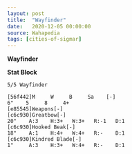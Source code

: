 ```yaml
---
layout: post
title:  "Wayfinder"
date:   2020-12-05 00:00:00
source: Wahapedia
tags: [cities-of-sigmar]
---
```


**Wayfinder**

**Stat Block**
```
5/5 Wayfinder
```

```
[56f442]M     W     B     Sa    [-]
6"    5     8     4+    
[e85545]Weapons[-]
[c6c930]Greatbow[-]
20"    A:3    H:3+   W:3+   R:-1   D:1   
[c6c930]Hooked Beak[-]
18"    A:1    H:4+   W:4+   R:-    D:1   
[c6c930]Kindred Blade[-]
1"     A:3    H:3+   W:4+   R:-    D:1   
```
    